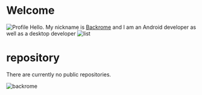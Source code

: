 ﻿# Welcome
![Profile](https://s2.uupload.ir/files/20221223_070509_aal.png)
Hello. My nickname is [Backrome](https://github.com/backrome) and I am an Android developer as well as a desktop developer
![list](https://s2.uupload.ir/files/20221223_071236_1uy9.png)
# repository

There are currently no public repositories.

 

 ![backrome](https://s2.uupload.ir/files/img_20221111_213053_491_db3c.jpg)
